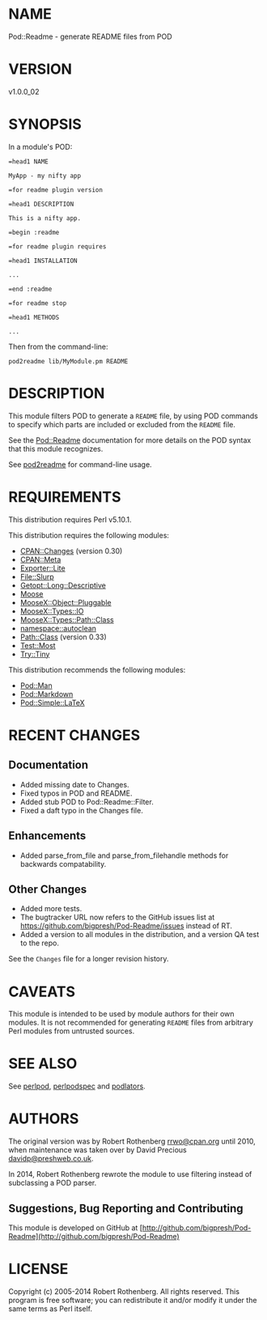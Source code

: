 # NAME

Pod::Readme - generate README files from POD

# VERSION

v1.0.0\_02

# SYNOPSIS

In a module's POD:

    =head1 NAME

    MyApp - my nifty app

    =for readme plugin version

    =head1 DESCRIPTION

    This is a nifty app.

    =begin :readme

    =for readme plugin requires

    =head1 INSTALLATION

    ...

    =end :readme

    =for readme stop

    =head1 METHODS

    ...

Then from the command-line:

    pod2readme lib/MyModule.pm README

# DESCRIPTION

This module filters POD to generate a `README` file, by using POD
commands to specify which parts are included or excluded from the
`README` file.

See the [Pod::Readme](https://metacpan.org/pod/Pod::Readme) documentation for more details on the POD
syntax that this module recognizes.

See [pod2readme](https://metacpan.org/pod/pod2readme) for command-line usage.

# REQUIREMENTS

This distribution requires Perl v5.10.1.

This distribution requires the following modules:

- [CPAN::Changes](https://metacpan.org/pod/CPAN::Changes) (version 0.30)
- [CPAN::Meta](https://metacpan.org/pod/CPAN::Meta)
- [Exporter::Lite](https://metacpan.org/pod/Exporter::Lite)
- [File::Slurp](https://metacpan.org/pod/File::Slurp)
- [Getopt::Long::Descriptive](https://metacpan.org/pod/Getopt::Long::Descriptive)
- [Moose](https://metacpan.org/pod/Moose)
- [MooseX::Object::Pluggable](https://metacpan.org/pod/MooseX::Object::Pluggable)
- [MooseX::Types::IO](https://metacpan.org/pod/MooseX::Types::IO)
- [MooseX::Types::Path::Class](https://metacpan.org/pod/MooseX::Types::Path::Class)
- [namespace::autoclean](https://metacpan.org/pod/namespace::autoclean)
- [Path::Class](https://metacpan.org/pod/Path::Class) (version 0.33)
- [Test::Most](https://metacpan.org/pod/Test::Most)
- [Try::Tiny](https://metacpan.org/pod/Try::Tiny)

This distribution recommends the following modules:

- [Pod::Man](https://metacpan.org/pod/Pod::Man)
- [Pod::Markdown](https://metacpan.org/pod/Pod::Markdown)
- [Pod::Simple::LaTeX](https://metacpan.org/pod/Pod::Simple::LaTeX)

# RECENT CHANGES

## Documentation

- Added missing date to Changes.
- Fixed typos in POD and README.
- Added stub POD to Pod::Readme::Filter.
- Fixed a daft typo in the Changes file.

## Enhancements

- Added parse\_from\_file and parse\_from\_filehandle methods for backwards compatability.

## Other Changes

- Added more tests.
- The bugtracker URL now refers to the GitHub issues list at https://github.com/bigpresh/Pod-Readme/issues instead of RT.
- Added a version to all modules in the distribution, and a version QA test to the repo.

See the `Changes` file for a longer revision history.

# CAVEATS

This module is intended to be used by module authors for their own
modules.  It is not recommended for generating `README` files from
arbitrary Perl modules from untrusted sources.

# SEE ALSO

See [perlpod](https://metacpan.org/pod/perlpod), [perlpodspec](https://metacpan.org/pod/perlpodspec) and [podlators](https://metacpan.org/pod/podlators).

# AUTHORS

The original version was by Robert Rothenberg <rrwo@cpan.org> until
2010, when maintenance was taken over by David Precious
<davidp@preshweb.co.uk>.

In 2014, Robert Rothenberg rewrote the module to use filtering instead
of subclassing a POD parser.

## Suggestions, Bug Reporting and Contributing

This module is developed on GitHub at
[http://github.com/bigpresh/Pod-Readme](http://github.com/bigpresh/Pod-Readme)

# LICENSE

Copyright (c) 2005-2014 Robert Rothenberg. All rights reserved.
This program is free software; you can redistribute it and/or
modify it under the same terms as Perl itself.
